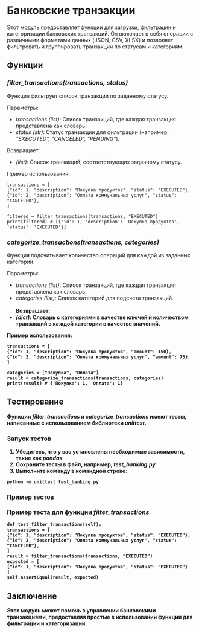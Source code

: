
# Банковские транзакции

Этот модуль предоставляет функции для загрузки, фильтрации и категоризации банковских транзакций. Он включает в себя операции с различными форматами данных (JSON, CSV, XLSX) и позволяет фильтровать и группировать транзакции по статусам и категориям.

## Функции

### *filter_transactions(transactions, status)*

Функция фильтрует список транзакций по заданному статусу.

Параметры:
- *transactions (list)*: Список транзакций, где каждая транзакция представлена как словарь.
- *status (str)*: Статус транзакции для фильтрации (например, *"EXECUTED", "CANCELED", "PENDING"*).

Возвращает:
- *(list)*: Список транзакций, соответствующих заданному статусу.

Пример использования:
```
transactions = [
{"id": 1, "description": "Покупка продуктов", "status": "EXECUTED"},
{"id": 2, "description": "Оплата коммунальных услуг", "status": "CANCELED"},
]

filtered = filter_transactions(transactions, "EXECUTED")
print(filtered) # [{'id': 1, 'description': 'Покупка продуктов', 'status': 'EXECUTED'}]
```

### *categorize_transactions(transactions, categories)*

Функция подсчитывает количество операций для каждой из заданных категорий.

Параметры:
- *transactions (list)*: Список транзакций, где каждая транзакция представлена как словарь.
- *categories (list)*: Список категорий для подсчета транзакций.<br><br><strong>Возвращает:
- *(dict)*: Словарь с категориями в качестве ключей и количеством транзакций в каждой категории в качестве значений.

Пример использования:

```commandline
transactions = [
{"id": 1, "description": "Покупка продуктов", "amount": 150},
{"id": 2, "description": "Оплата коммунальных услуг", "amount": 75},
]

categories = ["Покупка", "Оплата"]
result = categorize_transactions(transactions, categories)
print(result) # {'Покупка': 1, 'Оплата': 1}
```

## Тестирование  

Функции *filter_transactions* и *categorize_transactions* имеют тесты, написанные с использованием библиотеки *unittest*.

### Запуск тестов
1. Убедитесь, что у вас установлены необходимые зависимости, такие как *pandas*
2. Сохраните тесты в файл, например, *test_banking.py*
3. Выполните команду в командной строке:
```commandline
python -m unittest test_banking.py
```
### Пример тестов<br><br>Пример теста для функции *filter_transactions*

```commandline
def test_filter_transactions(self):
transactions = [
{"id": 1, "description": "Покупка продуктов", "status": "EXECUTED"},
{"id": 2, "description": "Оплата коммунальных услуг", "status": "CANCELED"},
]
result = filter_transactions(transactions, "EXECUTED")
expected = [
{"id": 1, "description": "Покупка продуктов", "status": "EXECUTED"}
]
self.assertEqual(result, expected)
```
## Заключение
Этот модуль может помочь в управлении банковскими транзакциями, предоставляя простые в использовании функции для фильтрации и категоризации.